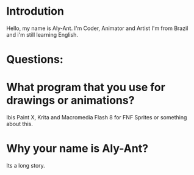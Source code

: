 # Introdution
Hello, my name is Aly-Ant.
I'm Coder, Animator and Artist
I'm from Brazil and i'm still learning English.

# Questions:
# What program that you use for drawings or animations?

Ibis Paint X, Krita and Macromedia Flash 8 for FNF Sprites or something about this.

# Why your name is Aly-Ant?

Its a long story.
